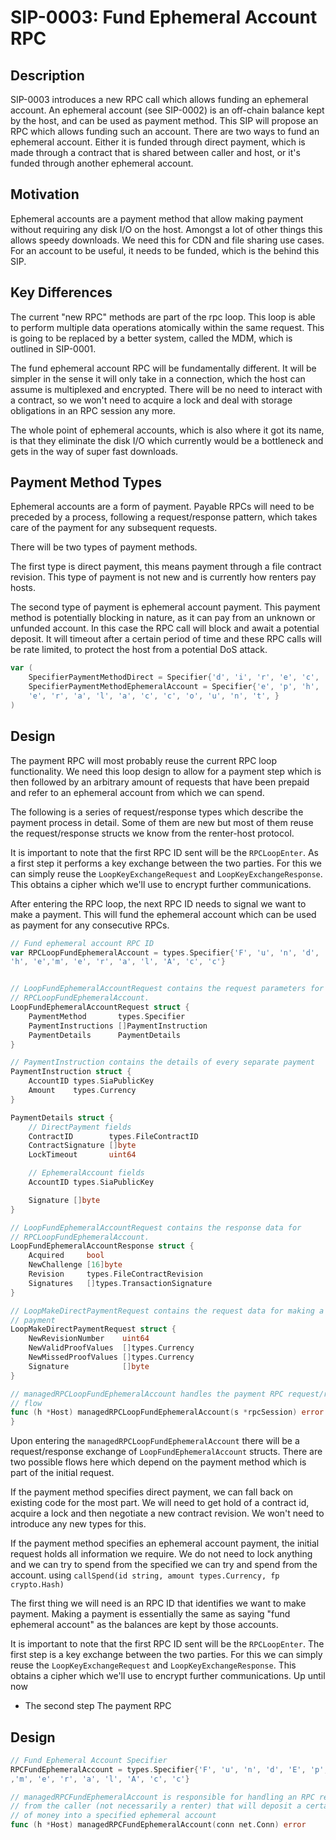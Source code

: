 # SIP-0003: Fund Ephemeral Account RPC

## Description

SIP-0003 introduces a new RPC call which allows funding an ephemeral account. An
ephemeral account (see SIP-0002) is an off-chain balance kept by the host, and
can be used as payment method. This SIP will propose an RPC which allows funding
such an account. There are two ways to fund an ephemeral account. Either it is
funded through direct payment, which is made through a contract that is shared
between caller and host, or it's funded through another ephemeral account.

## Motivation

Ephemeral accounts are a payment method that allow making payment without
requiring any disk I/O on the host. Amongst a lot of other things this allows
speedy downloads. We need this for CDN and file sharing use cases. For an
account to be useful, it needs to be funded, which is the behind this SIP.

## Key Differences

The current "new RPC" methods are part of the rpc loop. This loop is able to
perform multiple data operations atomically within the same request. This is
going to be replaced by a better system, called the MDM, which is outlined in
SIP-0001.

The fund ephemeral account RPC will be fundamentally different. It will be
simpler in the sense it will only take in a connection, which the host can
assume is multiplexed and encrypted. There will be no need to interact with a
contract, so we won't need to acquire a lock and deal with storage obligations
in an RPC session any more.

The whole point of ephemeral accounts, which is also where it got its name, is
that they eliminate the disk I/O which currently would be a bottleneck and gets
in the way of super fast downloads.

## Payment Method Types

Ephemeral accounts are a form of payment. Payable RPCs will need to be preceded
by a process, following a request/response pattern, which takes care of the
payment for any subsequent requests.

There will be two types of payment methods.

The first type is direct payment, this means payment through a file contract
revision. This type of payment is not new and is currently how renters pay
hosts.

The second type of payment is ephemeral account payment. This payment method is
potentially blocking in nature, as it can pay from an unknown or unfunded
account. In this case the RPC call will block and await a potential deposit. It
will timeout after a certain period of time and these RPC calls will be
rate limited, to protect the host from a potential DoS attack.

```Go
var (
    SpecifierPaymentMethodDirect = Specifier{'d', 'i', 'r', 'e', 'c', 't'}
    SpecifierPaymentMethodEphemeralAccount = Specifier{'e', 'p', 'h', 'e', 'm',
    'e', 'r', 'a', 'l', 'a', 'c', 'c', 'o', 'u', 'n', 't', }
)
```

## Design

The payment RPC will most probably reuse the current RPC loop functionality. We
need this loop design to allow for a payment step which is then followed by an
arbitrary amount of requests that have been prepaid and refer to an ephemeral
account from which we can spend.

The following is a series of request/response types which describe the payment
process in detail. Some of them are new but most of them reuse the
request/response structs we know from the renter-host protocol.

It is important to note that the first RPC ID sent will be the `RPCLoopEnter`.
As a first step it performs a key exchange between the two parties. For this we
can simply reuse the `LoopKeyExchangeRequest` and `LoopKeyExchangeResponse`.
This obtains a cipher which we'll use to encrypt further communications.

After entering the RPC loop, the next RPC ID needs to signal we want to make a
payment. This will fund the ephemeral account which can be used as payment for
any consecutive RPCs.

```Go
// Fund ephemeral account RPC ID
var RPCLoopFundEphemeralAccount = types.Specifier{'F', 'u', 'n', 'd', 'E', 'p',
'h', 'e','m', 'e', 'r', 'a', 'l', 'A', 'c', 'c'}


// LoopFundEphemeralAccountRequest contains the request parameters for
// RPCLoopFundEphemeralAccount.
LoopFundEphemeralAccountRequest struct {
    PaymentMethod       types.Specifier
    PaymentInstructions []PaymentInstruction
    PaymentDetails      PaymentDetails
}

// PaymentInstruction contains the details of every separate payment
PaymentInstruction struct {
    AccountID types.SiaPublicKey
    Amount    types.Currency
}

PaymentDetails struct {
    // DirectPayment fields
    ContractID        types.FileContractID
    ContractSignature []byte
    LockTimeout       uint64

    // EphemeralAccount fields
    AccountID types.SiaPublicKey

    Signature []byte
}

// LoopFundEphemeralAccountRequest contains the response data for
// RPCLoopFundEphemeralAccount.
LoopFundEphemeralAccountResponse struct {
    Acquired     bool
    NewChallenge [16]byte
    Revision     types.FileContractRevision
    Signatures   []types.TransactionSignature
}

// LoopMakeDirectPaymentRequest contains the request data for making a direct
// payment
LoopMakeDirectPaymentRequest struct {
    NewRevisionNumber    uint64
    NewValidProofValues  []types.Currency
    NewMissedProofValues []types.Currency
    Signature            []byte
}

// managedRPCLoopFundEphemeralAccount handles the payment RPC request/response
// flow
func (h *Host) managedRPCLoopFundEphemeralAccount(s *rpcSession) error
}
```

Upon entering the `managedRPCLoopFundEphemeralAccount` there will be a
request/response exchange of `LoopFundEphemeralAccount` structs. There are two
possible flows here which depend on the payment method which is part of the
initial request.

If the payment method specifies direct payment, we can fall back on existing
code for the most part. We will need to get hold of a contract id, acquire a
lock and then negotiate a new contract revision. We won't need to introduce any
new types for this.

If the payment method specifies an ephemeral account payment, the initial
request holds all information we require. We do not need to lock anything and we
can try to spend from the specified we can try and
spend from the account. using `callSpend(id string, amount types.Currency, fp crypto.Hash)`

The first thing we will need is an RPC ID that identifies we want to make
payment. Making a payment is essentially the same as saying "fund ephemeral
account" as the balances are kept by those accounts.





It is important to note that the first RPC ID sent will be the `RPCLoopEnter`.
The first step is a key exchange between the two parties. For this we can simply
reuse the `LoopKeyExchangeRequest` and `LoopKeyExchangeResponse`. This obtains a
cipher which we'll use to encrypt further communications. Up until now 

- The second step 
The payment RPC
## Design

```Go
// Fund Ephemeral Account Specifier
RPCFundEphemeralAccount = types.Specifier{'F', 'u', 'n', 'd', 'E', 'p', 'h', 'e'
,'m', 'e', 'r', 'a', 'l', 'A', 'c', 'c'}

// managedRPCFundEphemeralAccount is responsible for handling an RPC request
// from the caller (not necessarily a renter) that will deposit a certain amount
// of money into a specified ephemeral account
func (h *Host) managedRPCFundEphemeralAccount(conn net.Conn) error
```
